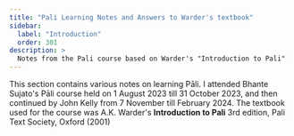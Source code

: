 ```yaml
---
title: "Pali Learning Notes and Answers to Warder's textbook"
sidebar:
  label: "Introduction"
  order: 301
description: >
  Notes from the Pali course based on Warder's "Introduction to Pali"
---
```


This section contains various notes on learning Pāli. I attended Bhante Sujato's Pāli course held on 1 August 2023 till 31 October 2023, and then continued by John Kelly from 7 November till February 2024. The textbook used for the course was A.K. Warder's **Introduction to Pali** 3rd edition, Pali Text Society, Oxford (2001)
